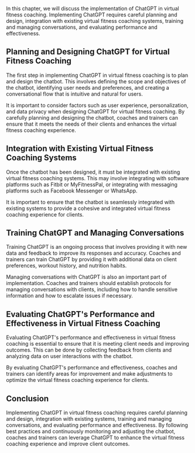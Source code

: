 
In this chapter, we will discuss the implementation of ChatGPT in virtual fitness coaching. Implementing ChatGPT requires careful planning and design, integration with existing virtual fitness coaching systems, training and managing conversations, and evaluating performance and effectiveness.

Planning and Designing ChatGPT for Virtual Fitness Coaching
-----------------------------------------------------------

The first step in implementing ChatGPT in virtual fitness coaching is to plan and design the chatbot. This involves defining the scope and objectives of the chatbot, identifying user needs and preferences, and creating a conversational flow that is intuitive and natural for users.

It is important to consider factors such as user experience, personalization, and data privacy when designing ChatGPT for virtual fitness coaching. By carefully planning and designing the chatbot, coaches and trainers can ensure that it meets the needs of their clients and enhances the virtual fitness coaching experience.

Integration with Existing Virtual Fitness Coaching Systems
----------------------------------------------------------

Once the chatbot has been designed, it must be integrated with existing virtual fitness coaching systems. This may involve integrating with software platforms such as Fitbit or MyFitnessPal, or integrating with messaging platforms such as Facebook Messenger or WhatsApp.

It is important to ensure that the chatbot is seamlessly integrated with existing systems to provide a cohesive and integrated virtual fitness coaching experience for clients.

Training ChatGPT and Managing Conversations
-------------------------------------------

Training ChatGPT is an ongoing process that involves providing it with new data and feedback to improve its responses and accuracy. Coaches and trainers can train ChatGPT by providing it with additional data on client preferences, workout history, and nutrition habits.

Managing conversations with ChatGPT is also an important part of implementation. Coaches and trainers should establish protocols for managing conversations with clients, including how to handle sensitive information and how to escalate issues if necessary.

Evaluating ChatGPT's Performance and Effectiveness in Virtual Fitness Coaching
------------------------------------------------------------------------------

Evaluating ChatGPT's performance and effectiveness in virtual fitness coaching is essential to ensure that it is meeting client needs and improving outcomes. This can be done by collecting feedback from clients and analyzing data on user interactions with the chatbot.

By evaluating ChatGPT's performance and effectiveness, coaches and trainers can identify areas for improvement and make adjustments to optimize the virtual fitness coaching experience for clients.

Conclusion
----------

Implementing ChatGPT in virtual fitness coaching requires careful planning and design, integration with existing systems, training and managing conversations, and evaluating performance and effectiveness. By following best practices and continuously monitoring and adjusting the chatbot, coaches and trainers can leverage ChatGPT to enhance the virtual fitness coaching experience and improve client outcomes.
